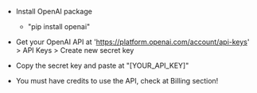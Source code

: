 - Install OpenAI package
    - "pip install openai"
- Get your OpenAI API at 'https://platform.openai.com/account/api-keys' > API Keys > Create new secret key
- Copy the secret key and paste at "[YOUR_API_KEY]"

- You must have credits to use the API, check at Billing section!

